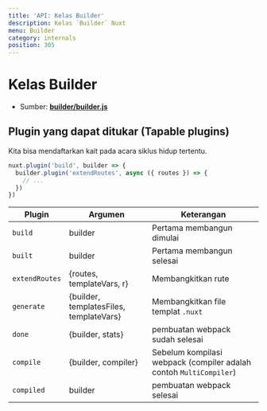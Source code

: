 ```yaml
---
title: 'API: Kelas Builder'
description: Kelas `Builder` Nuxt
menu: Builder
category: internals
position: 305
---
```


# Kelas Builder

- Sumber: **[builder/builder.js](https://github.com/nuxt/nuxt.js/blob/dev/packages/builder/src/builder.js)**

## Plugin yang dapat ditukar (Tapable plugins)

Kita bisa mendaftarkan kait pada acara siklus hidup tertentu.

```js
nuxt.plugin('build', builder => {
  builder.plugin('extendRoutes', async ({ routes }) => {
    // ...
  })
})
```

| Plugin | Argumen | Keterangan |
| --- | --- | --- |
| `build` | builder | Pertama membangun dimulai |
| `built` | builder | Pertama membangun selesai |
| `extendRoutes` | {routes, templateVars, r} | Membangkitkan rute |
| `generate` | {builder, templatesFiles, templateVars} | Membangkitkan file templat `.nuxt` |
| `done` | {builder, stats} | pembuatan webpack sudah selesai |
| `compile` | {builder, compiler} | Sebelum kompilasi webpack (compiler adalah contoh `MultiCompiler`) |
| `compiled` | builder | pembuatan webpack selesai |

